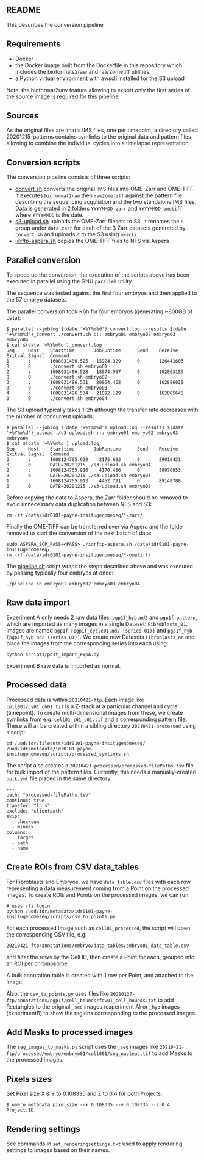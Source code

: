 README
------

This describes the conversion pipeline

Requirements
------------

-   Docker
-   the Docker image built from the Dockerfile in this repository which 
    includes the bioformats2raw and raw2ometiff utilities.
-   a Python virtual environment with awscli installed for the S3 upload

Note: the bioformat2raw feature allowing to export only the first series of
the source image is required for this pipeline.

Sources
-------

As the original files are Imaris IMS files, one per timepoint, a directory
called 20201215-patterns contains symlinks to the original data and pattern
files allowing to combine the individual cycles into a timelapse
representation.

Conversion scripts
------------------

The conversion pipeline consists of three scripts:

-   [convert.sh](convert.sh) converts the original IMS files into OME-Zarr and
    OME-TIFF. It executes `bioformat2raw` then `raw2ometiff` against the
    pattern file describing the sequencing acquisition and the two standalone
    IMS files. Data is generated in 2 folders `YYYYMMDD-zarr` and
    `YYYYMMDD-ometiff` where `YYYYMMDD` is the date.
-   [s3-upload.sh](s3-upload.sh) uploads the OME-Zarr filesets to S3. It
    renames the `0` group under `data.zarr` for each of the 3 Zarr datasets
    generated by `convert.sh` and uploads it to the S3 using `awscli`
-   [idrftp-aspera.sh](idrftp-aspera.sh) copies the OME-TIFF files to NFS via
    Aspera

Parallel conversion
-------------------

To speed up the conversion, the execution of the scripts above has been 
executed in parallel using the GNU `parallel` utility.

The sequence was tested against the first four embryos and then applied to the
57 embryo datasets.

The parallel conversion took ~6h for four embryos (generating ~800GB of data):

```
$ parallel --joblog $(date '+%Y%m%d')_convert.log --results $(date '+%Y%m%d')_convert ./convert.sh ::: embryo01 embryo02 embryo03 embryo04
$ cat $(date '+%Y%m%d')_convert.log
Seq     Host    Starttime       JobRuntime      Send    Receive Exitval Signal  Command
1       :       1608031486.525   15924.329      0       126441605       0       0       ./convert.sh embryo01
2       :       1608031486.528   18674.967      0       162863159       0       0       ./convert.sh embryo02
3       :       1608031486.531   20964.452      0       162886029       0       0       ./convert.sh embryo03
4       :       1608031486.534   21092.129      0       162885643       0       0       ./convert.sh embryo04
```

The S3 upload typically takes 1-2h although the transfer rate decreases with the number of concurrent uploads:

```
$ parallel --joblog $(date '+%Y%m%d')_upload.log --results $(date '+%Y%m%d')_upload ./s3-upload.sh ::: embryo01 embryo02 embryo03 embryo04
$ cat $(date '+%Y%m%d')_upload.log
Seq     Host    Starttime       JobRuntime      Send    Receive Exitval Signal  Command
3       :       1608124765.920    2175.603      0       89010431        0       0       DATE=20201215 ./s3-upload.sh embryo04
2       :       1608124765.916    4170.486      0       88970953        0       0       DATE=20201215 ./s3-upload.sh embryo03
1       :       1608124765.913    4452.721      0       89148788        0       0       DATE=20201215 ./s3-upload.sh embryo02
````

Before copying the data to Aspera, the Zarr folder should be removed to avoid
unnecessary data duplication between NFS and S3:

```
rm -rf /data/idr0101-payne-insitugenomeseq/*-zarr/
```

Finally the OME-TIFF can be transferred over via Aspera and the folder removed
to start the conversion of the next batch of data:

```
sudo ASPERA_SCP_PASS=<PASS> ./idrftp-aspera.sh /data/idr0101-payne-insitugenomeseq/
rm -rf /data/idr0101-payne-insitugenomeseq/*-ometiff/
```

The [pipeline.sh](pipeline.sh) script wraps the steps described above and was
executed by passing typically four embryos at once:

```
./pipeline.sh embryo01 embryo02 embryo03 embryo04
```

Raw data import
---------------

Experiment A only needs 2 raw data files: `pgp1f_hyb.nd2` and `pgp1f.pattern`, which are
imported as many images in a single Dataset: `Fibroblasts_01`.
Images are named `pgp1f [pgp1f_cycle01.nd2 (series 01)]` and `pgp1f_hyb [pgp1f_hyb.nd2 (series 01)]`.
We create new Datasets `Fibroblasts_nn` and place the images from the corresponding series
into each using:

```
python scripts/post_import_expA.py
```

Experiment B raw data is imported as normal.

Processed data
--------------

Processed data is within `20210421-ftp`.
Each image like `cell001/cy01_ch01.tif` is a Z-stack at a particular channel and cycle (timepoint).
To create multi-dimensional images from these, we create symlinks from e.g. `cell01_t01_c01.tif`
and a corresponding pattern file.
These will all be created within a sibling directory `20210421-processed` using a script:

```
cd /uod/idr/filesets/idr0101-payne-insitugenomeseq/
/uod/idr/metadata/idr0101-payne-insitugenomeseq/scripts/processed_symlinks.sh
```

The script also creates a `20210421-processed/processed-filePaths.tsv` file for bulk
import of the pattern files.
Currently, this needs a manually-created `bulk.yml` file placed in the same directory:

```
---
path: "processed-filePaths.tsv"
continue: true
transfer: "ln_s"
exclude: "clientpath"
skip:
  - checksum
  - minmax
columns:
  - target
  - path
  - name
  ```

Create ROIs from CSV data_tables
--------------------------------

For Fibroblasts and Embryos, we have `data_table.csv` files with each row representing
a data measurement coming from a Point on the processed images.
To create ROIs and Points on the processed images, we can run

```
# uses cli login
python /uod/idr/metadata/idr0101-payne-insitugenomeseq/scripts/csv_to_points.py
```

For each processed Image such as `cell01_processed`, the script
will open the corresponding CSV file, e.g:

```
20210421-ftp/annotations/embryo/data_tables/embryo01_data_table.csv
```

and filter the rows by the Cell ID, then create a Point for each, grouped into an ROI per chromosome.

A bulk annotation table is created with 1 row per Point, and attached to the Image.

Also, the `csv_to_points.py` uses files like `20210127-ftp/annotations/pgp1f/cell_bounds/fov01_cell_bounds.txt`
to add Rectangles to the original `_seq` images (experiment A) or `_hyb` images (experimentB) to show the regions
corresponding to the processed images.


Add Masks to processed images
-----------------------------

The `seg_images_to_masks.py` script uses the `_seg` images like
`20210421-ftp/processed/embryo/embryo01/cell001/seg_nucleus.tif` to add Masks to the processed images.


Pixels sizes
------------

Set Pixel size X & Y to 0.108335 and Z to 0.4 for both Projects:

```
$ omero metadata pixelsize --x 0.108335 --y 0.108335 --z 0.4 Project:ID
```


Rendering settings
------------------

See commands in `set_renderingsettings.txt` used to apply rendering settings to images
based on their names.

